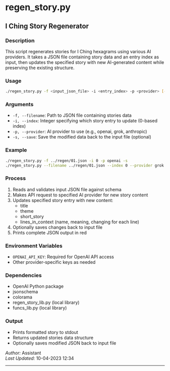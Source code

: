 # regen_story.py

## I Ching Story Regenerator

### Description
This script regenerates stories for I Ching hexagrams using various AI providers. It takes a JSON file containing story data and an entry index as input, then updates the specified story with new AI-generated content while preserving the existing structure.

### Usage
```bash
./regen_story.py -f <input_json_file> -i <entry_index> -p <provider> [-s]
```

### Arguments
- `-f, --filename`: Path to JSON file containing stories data
- `-i, --index`: Integer specifying which story entry to update (0-based index)
- `-p, --provider`: AI provider to use (e.g., openai, grok, anthropic)
- `-s, --save`: Save the modified data back to the input file (optional)

### Example
```bash
./regen_story.py -f ../regen/01.json -i 0 -p openai -s
./regen_story.py --filename ../regen/01.json --index 0 --provider grok
```

### Process
1. Reads and validates input JSON file against schema
2. Makes API request to specified AI provider for new story content
3. Updates specified story entry with new content:
   - title
   - theme
   - short_story
   - lines_in_context (name, meaning, changing for each line)
4. Optionally saves changes back to input file
5. Prints complete JSON output in red

### Environment Variables
- `OPENAI_API_KEY`: Required for OpenAI API access
- Other provider-specific keys as needed

### Dependencies
- OpenAI Python package
- jsonschema
- colorama
- regen_story_lib.py (local library)
- funcs_lib.py (local library)

### Output
- Prints formatted story to stdout
- Returns updated stories data structure
- Optionally saves modified JSON back to input file

*Author:* Assistant  
*Last Updated:* 10-04-2023 12:34

---

